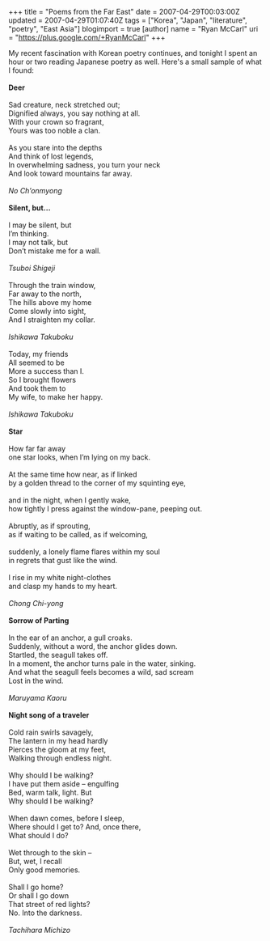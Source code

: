 +++
title = "Poems from the Far East"
date = 2007-04-29T00:03:00Z
updated = 2007-04-29T01:07:40Z
tags = ["Korea", "Japan", "literature", "poetry", "East Asia"]
blogimport = true
[author]
	name = "Ryan McCarl"
	uri = "https://plus.google.com/+RyanMcCarl"
+++

My recent fascination with Korean poetry continues, and tonight I spent an hour or two reading Japanese poetry as well.  Here's a small sample of what I found:<br /><br /><strong>Deer</strong><br /><br />Sad creature, neck stretched out;<br />Dignified always, you say nothing at all.<br />With your crown so fragrant,<br />Yours was too noble a clan.<br /><br />As you stare into the depths<br />And think of lost legends,<br />In overwhelming sadness, you turn your neck<br />And look toward mountains far away.<br /><br /><em>No Ch’onmyong</em><br /><br /><strong>Silent, but…<br /></strong><br />I may be silent, but<br />I’m thinking.<br />I may not talk, but<br />Don’t mistake me for a wall.<br /><br /><em>Tsuboi Shigeji</em><br /><br />Through the train window,<br />Far away to the north,<br />The hills above my home<br />Come slowly into sight,<br />And I straighten my collar.<br /><br /><em>Ishikawa Takuboku</em><br /><br />Today, my friends<br />All seemed to be<br />More a success than I.<br />So I brought flowers<br />And took them to<br />My wife, to make her happy.<br /><br /><em>Ishikawa Takuboku</em><br /><br /><strong>Star<br /></strong><br />How far far away<br />one star looks, when I’m lying on my back.<br /><br />At the same time how near, as if linked<br />by a golden thread to the corner of my squinting eye,<br /><br />and in the night, when I gently wake,<br />how tightly I press against the window-pane, peeping out.<br /><br />Abruptly, as if sprouting,<br />as if waiting to be called, as if welcoming,<br /><br />suddenly, a lonely flame flares within my soul<br />in regrets that gust like the wind.<br /><br />I rise in my white night-clothes<br />and clasp my hands to my heart.<br /><br /><em>Chong Chi-yong</em><br /><br /><strong>Sorrow of Parting<br /></strong><br />In the ear of an anchor, a gull croaks.<br />Suddenly, without a word, the anchor glides down.<br />Startled, the seagull takes off.<br />In a moment, the anchor turns pale in the water, sinking.<br />And what the seagull feels becomes a wild, sad scream<br />Lost in the wind.<br /><br /><em>Maruyama Kaoru</em><br /><br /><strong>Night song of a traveler<br /></strong><br />Cold rain swirls savagely,<br />The lantern in my head hardly<br />Pierces the gloom at my feet,<br />Walking through endless night.<br /><br />Why should I be walking?<br />I have put them aside – engulfing<br />Bed, warm talk, light.  But<br />Why should I be walking?<br /><br />When dawn comes, before I sleep,<br />Where should I get to?  And, once there,<br />What should I do?<br /><br />Wet through to the skin –<br />But, wet, I recall<br />Only good memories.<br /><br />Shall I go home?<br />Or shall I go down<br />That street of red lights?<br />No.  Into the darkness.<br /><br /><em>Tachihara Michizo</em>
